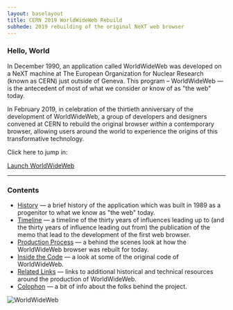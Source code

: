 ```yaml
---
layout: baselayout
title: CERN 2019 WorldWideWeb Rebuild
subhede: 2019 rebuilding of the original NeXT web browser 
---
```


<section>

### Hello, World

In December 1990, an application called WorldWideWeb was developed on a NeXT machine at The European Organization for Nuclear Research (known as CERN) just outside of Geneva. This program – WorldWideWeb — is the antecedent of most of what we consider or know of as "the web" today.

In February 2019, in celebration of the thirtieth anniversary of the development of WorldWideWeb, a group of developers and designers convened at CERN to rebuild the original browser *within* a contemporary browser, allowing users around the world to experience the origins of this transformative technology. 

Click here to jump in: 

<a href="/browser" class="button">Launch WorldWideWeb</a>

---

### Contents

- [History](/history/) — a brief history of the application which was built in 1989 as a progenitor to what we know as "the web" today.
- [Timeline](/timeline/) — a timeline of the thirty years of influences leading up to (and the thirty years of influence leading out from) the publication of the memo that lead to the development of the first web browser. 
- [Production Process](/production/) — a behind the scenes look at how the WorldWideWeb browser was rebuilt for today.
- [Inside the Code](/code/) — a look at some of the original code of WorldWideWeb.
- [Related Links](/related/) — links to additional historical and technical resources around the production of WorldWideWeb.
- [Colophon](/colophon) — a bit of info about the folks behind the project.

</section>

<section>

![WorldWideWeb](/images/www_project.png)

</section>
